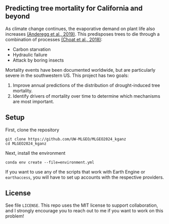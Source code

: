 ## Predicting tree mortality for California and beyond

As climate change continues, the evaporative demand on plant life also increases [(Anderegg et al., 2019)](https://www.nature.com/articles/nclimate1635). This predisposes trees to die through a combination of processes [(Choat et al., 2018)](https://www.nature.com/articles/s41586-018-0240-x):

 - Carbon starvation
 - Hydraulic failure
 - Attack by boring insects

Mortality events have been documented worldwide, but are particularly severe in the southwestern US. This project has two goals:
 1. Improve annual predictions of the distribution of drought-induced tree mortality.
 2. Identify drivers of mortality over time to determine which mechanisms are most important.

## Setup
First, clone the repository
```
git clone https://github.com/UW-MLGEO/MLGEO2024_kganz
cd MLGEO2024_kganz
```
Next, install the environment
```
conda env create --file=environment.yml
```
If you want to use any of the scripts that work with Earth Engine or `earthaccess`, you will have to set up accounts with the respective providers.

## License
See file `LICENSE`. This repo uses the MIT license to support collaboration, and I strongly encourage you to reach out to me if you want to work on this problem!

